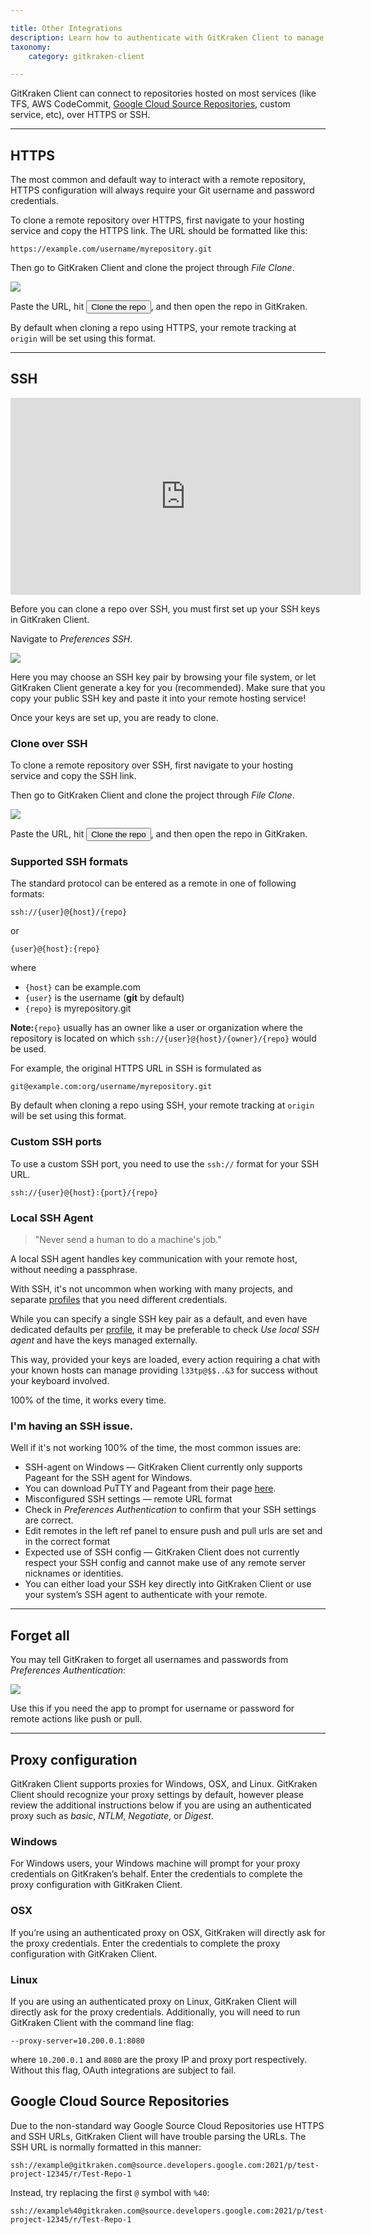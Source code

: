 ```yaml
---

title: Other Integrations
description: Learn how to authenticate with GitKraken Client to manage your SSH keys for repositories and integrations.  Create a SSH key pair or bring your own!
taxonomy:
    category: gitkraken-client

---
```


GitKraken Client can connect to repositories hosted on most services (like TFS, AWS CodeCommit, [Google Cloud Source Repositories](/integrations/authentication/#google-cloud-source-repositories), custom service, etc), over HTTPS or SSH.


***
## HTTPS
The most common and default way to interact with a remote repository, HTTPS configuration will always require your Git username and password credentials.

To clone a remote repository over HTTPS, first navigate to your hosting service and copy the HTTPS link. The URL should be formatted like this:


    https://example.com/username/myrepository.git



Then go to GitKraken Client and clone the project through <em class='context-menu'>File <i class="fa fa-caret-right"></i> Clone</em>.

<img src='/img/documentation/getting-started/clone.png' srcset='/img/documentation/getting-started/clone@2x.png 2x' class='img-bordered img-responsive center'>

Paste the URL, hit <button class='button button--success button--ui button--nolink'>Clone the repo</button>, and then open the repo in GitKraken. 

By default when cloning a repo using HTTPS, your remote tracking at `origin` will be set using this format.

***
## SSH

<div class='embed-container embed-container--16-9'>
    <iframe width="560" height="315" src="https://www.youtube.com/embed/z7jVOenqFYk?ecver=1" frameborder="0" allowfullscreen></iframe>
</div>

Before you can clone a repo over SSH, you must first set up your SSH keys in GitKraken Client.

Navigate to <em class='context-menu'>Preferences <i class="fa fa-caret-right"></i> SSH</em>.

<img src="/img/documentation/integrations/authentication.png" srcset="/img/documentation/integrations/authentication@2x.png" class="img-bordered img-responsive center">

Here you may choose an SSH key pair by browsing your file system, or let GitKraken Client generate a key for you (recommended). Make sure that you copy your public SSH key and paste it into your remote hosting service!

Once your keys are set up, you are ready to clone.

### Clone over SSH

To clone a remote repository over SSH, first navigate to your hosting service and copy the SSH link.

Then go to GitKraken Client and clone the project through <em class='context-menu'>File <i class="fa fa-caret-right"></i> Clone</em>.

<img src='/img/documentation/getting-started/clone.png' srcset='/img/documentation/getting-started/clone@2x.png 2x' class='img-bordered img-responsive center'>

Paste the URL, hit <button class='button button--success button--ui button--nolink'>Clone the repo</button>, and then open the repo in GitKraken. 

### Supported SSH formats 

The standard protocol can be entered as a remote in one of following formats:

    ssh://{user}@{host}/{repo}

or

    {user}@{host}:{repo}

where

* `{host}` can be example.com
* `{user}` is the username (**git** by default)
* `{repo}` is myrepository.git

<div class='callout callout--basic'>
    <p><strong>Note:</strong><code>{repo}</code> usually has an owner like a user or organization where the repository is located on which <code>ssh://{user}@{host}/{owner}/{repo}</code> would be used.</p>
</div>

For example, the original HTTPS URL in SSH is formulated as

    git@example.com:org/username/myrepository.git

By default when cloning a repo using SSH, your remote tracking at `origin` will be set using this format.


### Custom SSH ports

To use a custom SSH port, you need to use the `ssh://` format for your SSH URL.

    ssh://{user}@{host}:{port}/{repo}



### Local SSH Agent
> "Never send a human to do a machine's job."

A local SSH agent handles key communication with your remote host, without needing a passphrase.

With SSH, it's not uncommon when working with many projects, and separate [profiles](/start-here/profiles) that you need different credentials.

While you can specify a single SSH key pair as a default, and even have dedicated defaults per [profile](/start-here/profiles), it may be preferable to check _Use local SSH agent_ and have the keys managed externally.

This way, provided your keys are loaded, every action requiring a chat with your known hosts can manage providing `l33tp@$$..&3` for success without your keyboard involved.  

100% of the time, it works every time.

### I'm having an SSH issue.
Well if it's not working 100% of the time, the most common issues are:

* SSH-agent on Windows &mdash; GitKraken Client currently only supports Pageant for the SSH agent for Windows.
 * You can download PuTTY and Pageant from their page <a href='http://www.chiark.greenend.org.uk/~sgtatham/putty/download.html' target='_blank'>here</a>.
* Misconfigured SSH settings &mdash; remote URL format
 * Check in <em class='context-menu'>Preferences <i class='fa fa-caret-right'></i> Authentication</em> to confirm that your SSH settings are correct.
 * Edit remotes in the left ref panel to ensure push and pull urls are set and in the correct format
* Expected use of SSH config &mdash; GitKraken Client does not currently respect your SSH config and cannot make use of any remote server nicknames or identities.
 * You can either load your SSH key directly into GitKraken Client or use your system&rsquo;s SSH agent to authenticate with your remote.


***
## Forget all

You may tell GitKraken to forget all usernames and passwords from <em class='context-menu'> Preferences <i class='fa fa-caret-right'></i> Authentication</em>:

<img src="/img/documentation/integrations/forget-all.png" srcset="/img/documentation/integrations/forget-all@2x.png" class="img-bordered img-responsive center">

Use this if you need the app to prompt for username or password for remote actions like push or pull.

***

## Proxy configuration

GitKraken Client supports proxies for Windows, OSX, and Linux. GitKraken Client should recognize your proxy settings by default, however please review the additional instructions below if you are using an authenticated proxy such as <em>basic</em>, <em>NTLM</em>, <em>Negotiate</em>, or <em>Digest</em>.

### Windows

For Windows users, your Windows machine will prompt for your proxy credentials on GitKraken’s behalf. Enter the credentials to complete the proxy configuration with GitKraken Client.

### OSX

If you’re using an authenticated proxy on OSX, GitKraken will directly ask for the proxy credentials. Enter the credentials to complete the proxy configuration with GitKraken Client.

### Linux
If you are using an authenticated proxy on Linux, GitKraken Client will directly ask for the proxy credentials. Additionally, you will need to run GitKraken Client with the command line flag:

    --proxy-server=10.200.0.1:8080


where <code>10.200.0.1</code> and <code>8080</code> are the proxy IP and proxy port respectively. Without this flag, OAuth integrations are subject to fail.

## Google Cloud Source Repositories

Due to the non-standard way Google Source Cloud Repositories use HTTPS and SSH URLs, GitKraken Client will have trouble parsing the URLs. The SSH URL is normally formatted in this manner:

    ssh://example@gitkraken.com@source.developers.google.com:2021/p/test-project-12345/r/Test-Repo-1

Instead, try replacing the first `@` symbol with `%40`:

    ssh://example%40gitkraken.com@source.developers.google.com:2021/p/test-project-12345/r/Test-Repo-1
